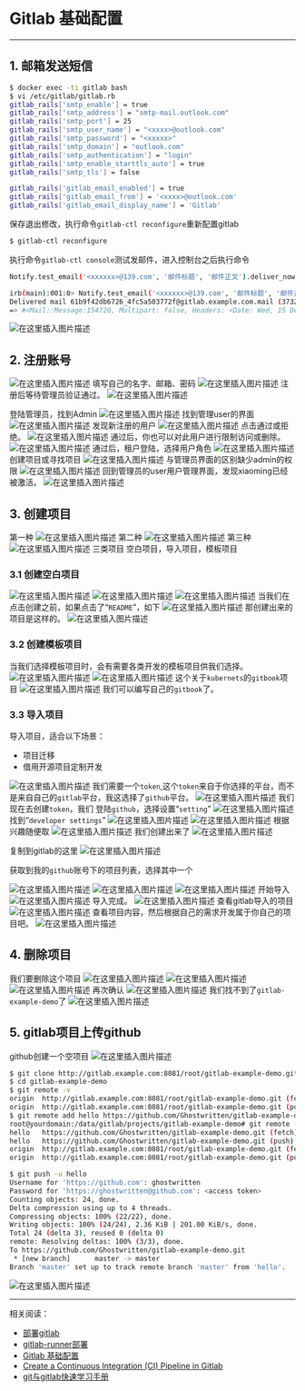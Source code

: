 #  Gitlab 基础配置


----
## 1. 邮箱发送短信

```bash
$ docker exec -ti gitlab bash
$ vi /etc/gitlab/gitlab.rb
gitlab_rails['smtp_enable'] = true
gitlab_rails['smtp_address'] = "smtp-mail.outlook.com"
gitlab_rails['smtp_port'] = 25
gitlab_rails['smtp_user_name'] = "<xxxx>@outlook.com"
gitlab_rails['smtp_password'] = "<xxxxx>"
gitlab_rails['smtp_domain'] = "outlook.com"
gitlab_rails['smtp_authentication'] = "login"
gitlab_rails['smtp_enable_starttls_auto'] = true
gitlab_rails['smtp_tls'] = false

gitlab_rails['gitlab_email_enabled'] = true
gitlab_rails['gitlab_email_from'] = '<xxxx>@outlook.com'
gitlab_rails['gitlab_email_display_name'] = 'Gitlab'

```
保存退出修改，执行命令`gitlab-ctl reconfigure`重新配置gitlab

```bash
$ gitlab-ctl reconfigure
```

执行命令`gitlab-ctl console`测试发邮件，进入控制台之后执行命令


```bash
Notify.test_email('<xxxxxx>@139.com', '邮件标题', '邮件正文').deliver_now
```

```bash
irb(main):001:0> Notify.test_email('<xxxxxx>@139.com', '邮件标题', '邮件正文').deliver_now
Delivered mail 61b9f42db6726_4fc5a503772f@gitlab.example.com.mail (3732.4ms)
=> #<Mail::Message:154720, Multipart: false, Headers: <Date: Wed, 15 Dec 2021 13:57:01 +0000>, <From: Gitlab <zoxun@outlook.com>>, <Reply-To: Gitlab <noreply@gitlab.example.com>>, <To: 13522947651@139.com>, <Message-ID: <61b9f42db6726_4fc5a503772f@gitlab.example.com.mail>>, <Subject: 邮件标题>, <Mime-Version: 1.0>, <Content-Type: text/html; charset=UTF-8>, <Content-Transfer-Encoding: 7bit>, <Auto-Submitted: auto-generated>, <X-Auto-Response-Suppress: All>>
```
![在这里插入图片描述](https://img-blog.csdnimg.cn/288f517f0c6b4393b4d4b353c65aaaf0.png?shadow_50,text_Q1NETiBAZ2hvc3R3cml0dGVu,size_20,color_FFFFFF,t_70,g_se,x_16)

## 2. 注册账号
![在这里插入图片描述](https://img-blog.csdnimg.cn/ccaeed5c003545e1b539b9f89c7f657d.png?shadow_50,text_Q1NETiBAZ2hvc3R3cml0dGVu,size_20,color_FFFFFF,t_70,g_se,x_16)
填写自己的名字、邮箱、密码
![在这里插入图片描述](https://img-blog.csdnimg.cn/8f8fa5815ea34119b08387594974b24f.png?shadow_50,text_Q1NETiBAZ2hvc3R3cml0dGVu,size_20,color_FFFFFF,t_70,g_se,x_16)
注册后等待管理员验证通过。
![在这里插入图片描述](https://img-blog.csdnimg.cn/78c98781a31e448e9b02589dedb268e1.png?shadow_50,text_Q1NETiBAZ2hvc3R3cml0dGVu,size_20,color_FFFFFF,t_70,g_se,x_16)

登陆管理员，找到Admin
![在这里插入图片描述](https://img-blog.csdnimg.cn/276c4667c5ab43e08d9a0fd9c140193e.png?shadow_50,text_Q1NETiBAZ2hvc3R3cml0dGVu,size_20,color_FFFFFF,t_70,g_se,x_16)
找到管理user的界面
![在这里插入图片描述](https://img-blog.csdnimg.cn/07fbabc1bb984c7496b0310d1af64ba5.png?shadow_50,text_Q1NETiBAZ2hvc3R3cml0dGVu,size_20,color_FFFFFF,t_70,g_se,x_16)
发现新注册的用户
![在这里插入图片描述](https://img-blog.csdnimg.cn/92df83142e144999b278959ae4d38ed2.png?shadow_50,text_Q1NETiBAZ2hvc3R3cml0dGVu,size_20,color_FFFFFF,t_70,g_se,x_16)
点击通过或拒绝。
![在这里插入图片描述](https://img-blog.csdnimg.cn/63c8ff4f60bd44cd8bbe2fa25f7e7dcb.png?shadow_50,text_Q1NETiBAZ2hvc3R3cml0dGVu,size_20,color_FFFFFF,t_70,g_se,x_16)
通过后，你也可以对此用户进行限制访问或删除。
![在这里插入图片描述](https://img-blog.csdnimg.cn/5a3ca6751b854940b3f8f14b3b64280a.png?shadow_50,text_Q1NETiBAZ2hvc3R3cml0dGVu,size_20,color_FFFFFF,t_70,g_se,x_16)
通过后，租户登陆，选择用户角色
![在这里插入图片描述](https://img-blog.csdnimg.cn/09563114b10d4eba9208539e56b5bdc0.png?shadow_50,text_Q1NETiBAZ2hvc3R3cml0dGVu,size_20,color_FFFFFF,t_70,g_se,x_16)
创建项目或寻找项目
![在这里插入图片描述](https://img-blog.csdnimg.cn/dc5cab76de1a4cc8ae8a68e8166ec15d.png?shadow_50,text_Q1NETiBAZ2hvc3R3cml0dGVu,size_20,color_FFFFFF,t_70,g_se,x_16)
与管理员界面的区别缺少admin的权限
![在这里插入图片描述](https://img-blog.csdnimg.cn/6e9038ff546a443c80256216fb60873a.png?shadow_50,text_Q1NETiBAZ2hvc3R3cml0dGVu,size_20,color_FFFFFF,t_70,g_se,x_16)
回到管理员的user用户管理界面，发现xiaoming已经被激活。
![在这里插入图片描述](https://img-blog.csdnimg.cn/69b226d0be6a441593652b8b0b840f68.png?shadow_50,text_Q1NETiBAZ2hvc3R3cml0dGVu,size_20,color_FFFFFF,t_70,g_se,x_16)
##  3. 创建项目
第一种
![在这里插入图片描述](https://img-blog.csdnimg.cn/0692fd9ac32849c7b054731a37422a96.png?shadow_50,text_Q1NETiBAZ2hvc3R3cml0dGVu,size_20,color_FFFFFF,t_70,g_se,x_16)
第二种
![在这里插入图片描述](https://img-blog.csdnimg.cn/580b03edcb1b4d93821bf9681b0cbb41.png?shadow_50,text_Q1NETiBAZ2hvc3R3cml0dGVu,size_20,color_FFFFFF,t_70,g_se,x_16)
第三种
![在这里插入图片描述](https://img-blog.csdnimg.cn/79cfbf7b845542648e9989788d8b17a3.png?shadow_50,text_Q1NETiBAZ2hvc3R3cml0dGVu,size_20,color_FFFFFF,t_70,g_se,x_16)
三类项目
空白项目，导入项目，模板项目
###  3.1 创建空白项目
![在这里插入图片描述](https://img-blog.csdnimg.cn/acad65c7524e4bd49656179514bc149d.png?shadow_50,text_Q1NETiBAZ2hvc3R3cml0dGVu,size_20,color_FFFFFF,t_70,g_se,x_16)
![在这里插入图片描述](https://img-blog.csdnimg.cn/4565ba323ecb42edb21fb64e4354f28e.png?shadow_50,text_Q1NETiBAZ2hvc3R3cml0dGVu,size_20,color_FFFFFF,t_70,g_se,x_16)
![在这里插入图片描述](https://img-blog.csdnimg.cn/90635ac72d4e411f99b407e74c840da1.png?shadow_50,text_Q1NETiBAZ2hvc3R3cml0dGVu,size_20,color_FFFFFF,t_70,g_se,x_16)
当我们在点击创建之前，如果点击了“`README`”，如下
![在这里插入图片描述](https://img-blog.csdnimg.cn/5828df8b774c4277872d4f0822a314c1.png)
那创建出来的项目是这样的。
![在这里插入图片描述](https://img-blog.csdnimg.cn/09af3543a76e4f378036bdabf34290ff.png?shadow_50,text_Q1NETiBAZ2hvc3R3cml0dGVu,size_20,color_FFFFFF,t_70,g_se,x_16)

### 3.2 创建模板项目
当我们选择模板项目时，会有需要各类开发的模板项目供我们选择。
![在这里插入图片描述](https://img-blog.csdnimg.cn/1c2790ce659249ec85607472672b21f0.png?shadow_50,text_Q1NETiBAZ2hvc3R3cml0dGVu,size_20,color_FFFFFF,t_70,g_se,x_16)
![在这里插入图片描述](https://img-blog.csdnimg.cn/82fc47f09ecc441f9b1d178fb904e233.png?shadow_50,text_Q1NETiBAZ2hvc3R3cml0dGVu,size_20,color_FFFFFF,t_70,g_se,x_16)
这个关于`kubernets`的`gitbook`项目
![在这里插入图片描述](https://img-blog.csdnimg.cn/9e9539a19d4c42368130dcc7838e2444.png?shadow_50,text_Q1NETiBAZ2hvc3R3cml0dGVu,size_20,color_FFFFFF,t_70,g_se,x_16)
我们可以编写自己的`gitbook`了。
###  3.3 导入项目
导入项目，适合以下场景：

 - 项目迁移
 - 借用开源项目定制开发

![在这里插入图片描述](https://img-blog.csdnimg.cn/b5d49c11494c44a78c2e4a4539f353a1.png?shadow_50,text_Q1NETiBAZ2hvc3R3cml0dGVu,size_20,color_FFFFFF,t_70,g_se,x_16)
我们需要一个`token`,这个`token`来自于你选择的平台，而不是来自自己的`gitlab`平台，我这选择了`github`平台。
![在这里插入图片描述](https://img-blog.csdnimg.cn/092bd971997b4cb5af395b72f714fd2d.png?shadow_50,text_Q1NETiBAZ2hvc3R3cml0dGVu,size_20,color_FFFFFF,t_70,g_se,x_16)
我们现在去创建`token`，我们 登陆`github`，选择设置“`setting`”
![在这里插入图片描述](https://img-blog.csdnimg.cn/d3e14ade82d44cdea6364da48357e39e.png?shadow_50,text_Q1NETiBAZ2hvc3R3cml0dGVu,size_9,color_FFFFFF,t_70,g_se,x_16)
找到“`developer settings`”
![在这里插入图片描述](https://img-blog.csdnimg.cn/3f0e2e15a36b4d69a68065c05e0bcf70.png?shadow_50,text_Q1NETiBAZ2hvc3R3cml0dGVu,size_20,color_FFFFFF,t_70,g_se,x_16)
![在这里插入图片描述](https://img-blog.csdnimg.cn/33d36221db9d43d28c9950bb7875dab8.png?shadow_50,text_Q1NETiBAZ2hvc3R3cml0dGVu,size_20,color_FFFFFF,t_70,g_se,x_16)
根据兴趣随便取
![在这里插入图片描述](https://img-blog.csdnimg.cn/ac9399914a314e258eb6604d4965eb24.png?shadow_50,text_Q1NETiBAZ2hvc3R3cml0dGVu,size_20,color_FFFFFF,t_70,g_se,x_16)
我们创建出来了
![在这里插入图片描述](https://img-blog.csdnimg.cn/6a1a76b8a743468184c45d6f350a7f48.png?shadow_50,text_Q1NETiBAZ2hvc3R3cml0dGVu,size_20,color_FFFFFF,t_70,g_se,x_16)

复制到gitlab的这里
![在这里插入图片描述](https://img-blog.csdnimg.cn/4e4784c44ad94b188a38c23163f6b86a.png?shadow_50,text_Q1NETiBAZ2hvc3R3cml0dGVu,size_20,color_FFFFFF,t_70,g_se,x_16)

获取到我的`github`账号下的项目列表，选择其中一个

![在这里插入图片描述](https://img-blog.csdnimg.cn/74398520eaf24cc19fa17dfc93be4931.png?shadow_50,text_Q1NETiBAZ2hvc3R3cml0dGVu,size_20,color_FFFFFF,t_70,g_se,x_16)
![在这里插入图片描述](https://img-blog.csdnimg.cn/837d1c769a1b4e649954686a39740f34.png?shadow_50,text_Q1NETiBAZ2hvc3R3cml0dGVu,size_20,color_FFFFFF,t_70,g_se,x_16)
![在这里插入图片描述](https://img-blog.csdnimg.cn/e4b737b6568b426587b3b5ffd7977000.png?shadow_50,text_Q1NETiBAZ2hvc3R3cml0dGVu,size_20,color_FFFFFF,t_70,g_se,x_16)
开始导入
![在这里插入图片描述](https://img-blog.csdnimg.cn/34b28a1c4900406c935315fa0b6017c6.png?shadow_50,text_Q1NETiBAZ2hvc3R3cml0dGVu,size_20,color_FFFFFF,t_70,g_se,x_16)
导入完成。
![在这里插入图片描述](https://img-blog.csdnimg.cn/d5ecb043be344ed78db2ee7c8216564c.png?shadow_50,text_Q1NETiBAZ2hvc3R3cml0dGVu,size_20,color_FFFFFF,t_70,g_se,x_16)
查看gitlab导入的项目
![在这里插入图片描述](https://img-blog.csdnimg.cn/df340e68606a40439c1963a78ac0841c.png?shadow_50,text_Q1NETiBAZ2hvc3R3cml0dGVu,size_20,color_FFFFFF,t_70,g_se,x_16)
查看项目内容，然后根据自己的需求开发属于你自己的项目吧。
![在这里插入图片描述](https://img-blog.csdnimg.cn/f44cdc2fb13e4378aeb082d6166372a5.png?shadow_50,text_Q1NETiBAZ2hvc3R3cml0dGVu,size_20,color_FFFFFF,t_70,g_se,x_16)

## 4. 删除项目
我们要删除这个项目
![在这里插入图片描述](https://img-blog.csdnimg.cn/ecfe9eef03424ab5945e01c833eea543.png?shadow_50,text_Q1NETiBAZ2hvc3R3cml0dGVu,size_20,color_FFFFFF,t_70,g_se,x_16)
![在这里插入图片描述](https://img-blog.csdnimg.cn/fd802237fc8a41d3b6fdccf6ea496b84.png?shadow_50,text_Q1NETiBAZ2hvc3R3cml0dGVu,size_20,color_FFFFFF,t_70,g_se,x_16)
![在这里插入图片描述](https://img-blog.csdnimg.cn/214ab14b5a2546a7ad7f1eab1a875411.png?shadow_50,text_Q1NETiBAZ2hvc3R3cml0dGVu,size_20,color_FFFFFF,t_70,g_se,x_16)
再次确认
![在这里插入图片描述](https://img-blog.csdnimg.cn/4b9c8eac29d54e0fba30d9ca259e3583.png?shadow_50,text_Q1NETiBAZ2hvc3R3cml0dGVu,size_20,color_FFFFFF,t_70,g_se,x_16)
我们找不到了`gitlab-example-demo`了
![在这里插入图片描述](https://img-blog.csdnimg.cn/29bbdae0f3124ee48a20b0d89fb601f1.png?shadow_50,text_Q1NETiBAZ2hvc3R3cml0dGVu,size_20,color_FFFFFF,t_70,g_se,x_16)
##  5. gitlab项目上传github
github创建一个空项目
![在这里插入图片描述](https://img-blog.csdnimg.cn/b9fac4e6d6124b909e8af1ca4eba54cd.png?shadow_50,text_Q1NETiBAZ2hvc3R3cml0dGVu,size_20,color_FFFFFF,t_70,g_se,x_16)

```bash
$ git clone http://gitlab.example.com:8081/root/gitlab-example-demo.git
$ cd gitlab-example-demo
$ git remote -v
origin	http://gitlab.example.com:8081/root/gitlab-example-demo.git (fetch)
origin	http://gitlab.example.com:8081/root/gitlab-example-demo.git (push)
$ git remote add hello https://github.com/Ghostwritten/gitlab-example-demo.git
root@yourdomain:/data/gitlab/projects/gitlab-example-demo# git remote -v
hello	https://github.com/Ghostwritten/gitlab-example-demo.git (fetch)
hello	https://github.com/Ghostwritten/gitlab-example-demo.git (push)
origin	http://gitlab.example.com:8081/root/gitlab-example-demo.git (fetch)
origin	http://gitlab.example.com:8081/root/gitlab-example-demo.git (push)

$ git push -u hello
Username for 'https://github.com': ghostwritten
Password for 'https://ghostwritten@github.com': <access token>
Counting objects: 24, done.
Delta compression using up to 4 threads.
Compressing objects: 100% (22/22), done.
Writing objects: 100% (24/24), 2.36 KiB | 201.00 KiB/s, done.
Total 24 (delta 3), reused 0 (delta 0)
remote: Resolving deltas: 100% (3/3), done.
To https://github.com/Ghostwritten/gitlab-example-demo.git
 * [new branch]      master -> master
Branch 'master' set up to track remote branch 'master' from 'hello'.

```
![在这里插入图片描述](https://img-blog.csdnimg.cn/efc138591b7948eba18273c9de981fea.png?shadow_50,text_Q1NETiBAZ2hvc3R3cml0dGVu,size_20,color_FFFFFF,t_70,g_se,x_16)

----
相关阅读：

 - [部署gitlab](https://ghostwritten.blog.csdn.net/article/details/121929582)
 - [gitlab-runner部署](https://ghostwritten.blog.csdn.net/article/details/107755143)
 - [Gitlab 基础配置](https://ghostwritten.blog.csdn.net/article/details/121962870)
 - [Create a Continuous Integration (CI) Pipeline in Gitlab](https://blog.csdn.net/xixihahalelehehe/article/details/121941628?spm=1001.2014.3001.5501)
 - [git与gitlab快速学习手册](https://ghostwritten.blog.csdn.net/article/details/121107739)
